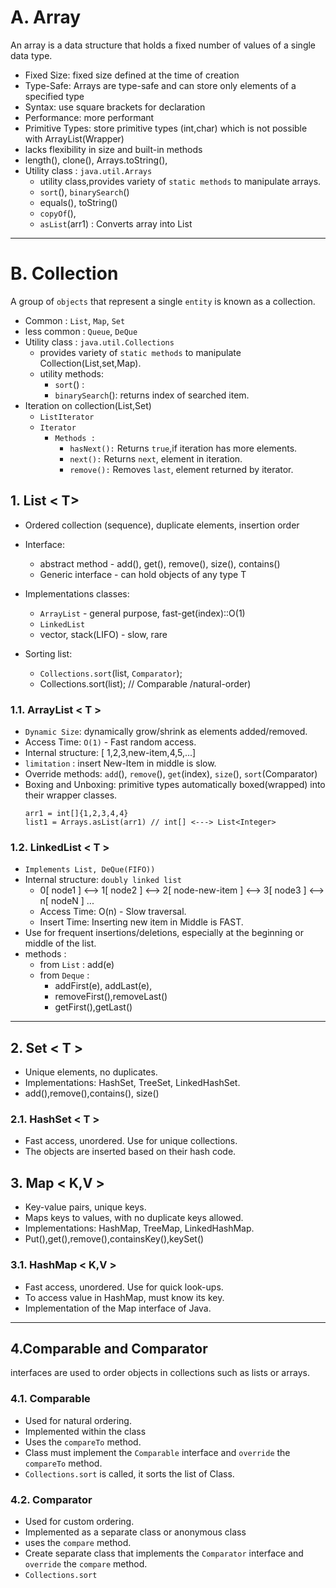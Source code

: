#  A. Array 
An array is a data structure that holds a fixed number of values of a single data type.
- Fixed Size: fixed size defined at the time of creation
- Type-Safe: Arrays are type-safe and can store only elements of a specified type
- Syntax:  use square brackets for declaration
- Performance: more performant
- Primitive Types: store primitive types (int,char) which is not possible with ArrayList(Wrapper)
- lacks flexibility in size and built-in methods
- length(), clone(), Arrays.toString(),
- Utility class : `java.util.Arrays`
  - utility class,provides variety of `static methods` to manipulate arrays.
  - `sort`(), `binarySearch`()
  - equals(), toString()
  - `copyOf`(), 
  - `asList`(arr1) : Converts array into List

---

# B. Collection 
A group of  `objects` that represent a single `entity` is known as a collection.
- Common : `List`, `Map`, `Set`
- less common : `Queue`, `DeQue`
- Utility class : `java.util.Collections`
  - provides variety of `static methods` to manipulate Collection(List,set,Map).
  - utility methods:
    - `sort`() :
    - `binarySearch`(): returns index of searched item.
- Iteration on collection(List,Set)
  - `ListIterator`
  - `Iterator`
    - `Methods :`
      - `hasNext():` Returns `true`,if iteration has more elements.
      - `next():` Returns `next`, element in iteration.
      - `remove():` Removes `last`, element returned by iterator.


## 1. List < T>
- Ordered collection (sequence),  duplicate elements, insertion order
- Interface: 
  - abstract method - add(), get(), remove(), size(), contains()
  - Generic interface - can hold objects of any type T

- Implementations classes: 
  - `ArrayList` - general purpose, fast-get(index)::O(1)
  - `LinkedList`  
  - vector, stack(LIFO) - slow, rare
- Sorting list:
  - `Collections.sort`(list, `Comparator`);
  - Collections.sort(list); // Comparable /natural-order)

  
### 1.1. ArrayList < T >
- `Dynamic Size`: dynamically grow/shrink as elements added/removed.
- Access Time: `O(1)` - Fast random access.
- Internal structure: [ 1,2,3,new-item,4,5,...]
- `limitation` : insert New-Item in middle is slow.
- Override methods: `add`(), `remove`(), `get`(index), `size`(), `sort`(Comparator)
- Boxing and Unboxing: primitive types automatically boxed(wrapped) into their wrapper classes.
  ```
  arr1 = int[]{1,2,3,4,4}
  list1 = Arrays.asList(arr1) // int[] <---> List<Integer> 
  ```

### 1.2. LinkedList < T > 
- `Implements List, DeQue(FIFO))`
- Internal structure: `doubly linked list`
  - 0[ node1 ] <--> 1[ node2 ] <--> 2[ node-new-item ] <--> 3[ node3 ] <--> n[ nodeN ] ...
  - Access Time: O(n) - Slow traversal.
  - Insert Time: Inserting new item in Middle is FAST.
- Use for frequent insertions/deletions, especially at the beginning or middle of the list.
- methods :
  - from `List` : add(e)
  - from `Deque` :
    - addFirst(e), addLast(e), 
    - removeFirst(),removeLast()
    - getFirst(),getLast()

---
## 2. Set < T >
- Unique elements, no duplicates.
- Implementations: HashSet, TreeSet, LinkedHashSet.
- add(),remove(),contains(), size()

### 2.1. HashSet < T >
- Fast access, unordered. Use for unique collections.
- The objects are inserted based on their hash code.


## 3. Map < K,V >
- Key-value pairs, unique keys.
- Maps keys to values, with no duplicate keys allowed.
- Implementations: HashMap, TreeMap, LinkedHashMap.
- Put(),get(),remove(),containsKey(),keySet()

###  3.1. HashMap < K,V >
- Fast access, unordered. Use for quick look-ups.
- To access value in HashMap, must know its key.
- Implementation of the Map interface of Java.

---
## 4.Comparable and Comparator
interfaces are used to order objects in collections such as lists or arrays.

### 4.1. Comparable
- Used for natural ordering. 
- Implemented within the class 
- Uses the `compareTo` method.
- Class must implement the `Comparable` interface and `override` the `compareTo` method.
- `Collections.sort` is called, it sorts the list of Class.


### 4.2. Comparator
- Used for custom ordering. 
- Implemented as a separate class or anonymous class 
- uses the `compare` method.
- Create separate class that implements the `Comparator` interface and `override` the `compare` method.
- `Collections.sort` 



